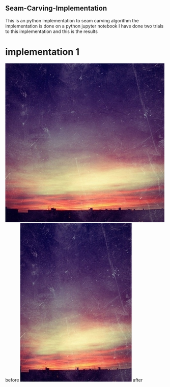 ## Seam-Carving-Implementation
This is an python implementation to seam carving algorithm
the implementation is done on a python jupyter notebook 
I have done two trials to this implementation and this is the results 
# implementation 1
![before](https://github.com/habiba-elbakry/Seam-Carving-Implementation/blob/main/before(1).jpg)
before
![after](https://github.com/habiba-elbakry/Seam-Carving-Implementation/blob/main/carved_image%20(1).jpg)
after

